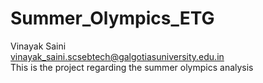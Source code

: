 # Summer_Olympics_ETG
Vinayak Saini <br />
vinayak_saini.scsebtech@galgotiasuniversity.edu.in <br />
This is the project regarding the summer olympics analysis
